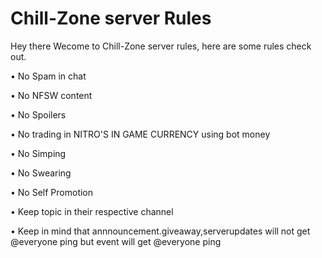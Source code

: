 # Chill-Zone server Rules

Hey there Wecome to Chill-Zone server rules,
here are some rules check out.

• No Spam in chat

• No NFSW content

• No Spoilers

• No trading in NITRO'S IN GAME CURRENCY using bot money

• No Simping

• No Swearing

• No Self Promotion

• Keep topic in their respective channel

• Keep in mind that annnouncement.giveaway,serverupdates will not get
   @everyone ping but event will get @everyone ping
